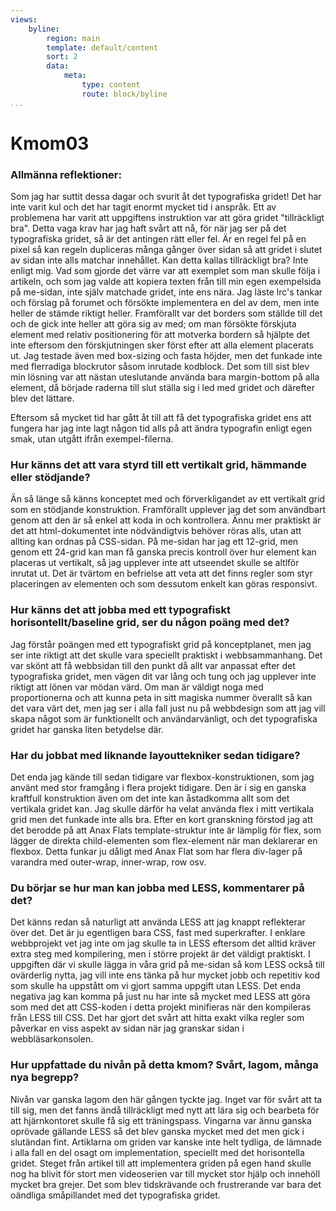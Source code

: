 ```yaml
---
views:
    byline:
        region: main
        template: default/content
        sort: 2
        data:
            meta:
                type: content
                route: block/byline
...
```

Kmom03
===============================

### Allmänna reflektioner:

Som jag har suttit dessa dagar och svurit åt det typografiska gridet! Det har inte varit kul och det har tagit enormt mycket tid i anspråk. Ett av problemena har varit att uppgiftens instruktion var att göra gridet "tillräckligt bra". Detta vaga krav har jag haft svårt att nå, för när jag ser på det typografiska gridet, så är det antingen rätt eller fel. Är en regel fel på en pixel så kan regeln dupliceras många gånger över sidan så att gridet i slutet av sidan inte alls matchar innehållet. Kan detta kallas tillräckligt bra? Inte enligt mig. Vad som gjorde det värre var att exemplet som man skulle följa i artikeln, och som jag valde att kopiera texten från till min egen exempelsida på me-sidan, inte själv matchade gridet, inte ens nära. Jag läste lrc's tankar och förslag på forumet och försökte implementera en del av dem, men inte heller de stämde riktigt heller. Framförallt var det borders som ställde till det och de gick inte heller att göra sig av med; om man försökte förskjuta element med relativ positionering för att motverka bordern så hjälpte det inte eftersom den förskjutningen sker först efter att alla element placerats ut. Jag testade även med box-sizing och fasta höjder, men det funkade inte med flerradiga blockrutor såsom inrutade kodblock. Det som till sist blev min lösning var att nästan uteslutande använda bara margin-bottom på alla element, då började raderna till slut ställa sig i led med gridet och därefter blev det lättare.

Eftersom så mycket tid har gått åt till att få det typografiska gridet ens att fungera har jag inte lagt någon tid alls på att ändra typografin enligt egen smak, utan utgått ifrån exempel-filerna.

### Hur känns det att vara styrd till ett vertikalt grid, hämmande eller stödjande?

Än så länge så känns konceptet med och förverkligandet av ett vertikalt grid som en stödjande konstruktion. Framförallt upplever jag det som användbart genom att den är så enkel att koda in och kontrollera. Ännu mer praktiskt är det att html-dokumentet inte nödvändigtvis behöver röras alls, utan att allting kan ordnas på CSS-sidan. På me-sidan har jag ett 12-grid, men genom ett 24-grid kan man få ganska precis kontroll över hur element kan placeras ut vertikalt, så jag upplever inte att utseendet skulle se altlför inrutat ut. Det är tvärtom en befrielse att veta att det finns regler som styr placeringen av elementen och som dessutom enkelt kan göras responsivt.

### Hur känns det att jobba med ett typografiskt horisontellt/baseline grid, ser du någon poäng med det?

Jag förstår poängen med ett typografiskt grid på konceptplanet, men jag ser inte riktigt att det skulle vara speciellt praktiskt i webbsammanhang. Det var skönt att få webbsidan till den punkt då allt var anpassat efter det typografiska gridet, men vägen dit var lång och tung och jag upplever inte riktigt att lönen var mödan värd. Om man är väldigt noga med proportionerna och att kunna peta in sitt magiska nummer överallt så kan det vara värt det, men jag ser i alla fall just nu på webbdesign som att jag vill skapa något som är funktionellt och användarvänligt, och det typografiska gridet har ganska liten betydelse där.

### Har du jobbat med liknande layouttekniker sedan tidigare?

Det enda jag kände till sedan tidigare var flexbox-konstruktionen, som jag använt med stor framgång i flera projekt tidigare. Den är i sig en ganska kraftfull konstruktion även om det inte kan åstadkomma allt som det vertikala gridet kan. Jag skulle därför ha velat använda flex i mitt vertikala grid men det funkade inte alls bra. Efter en kort granskning förstod jag att det berodde på att Anax Flats template-struktur inte är lämplig för flex, som lägger de direkta child-elementen som flex-element när man deklarerar en flexbox. Detta funkar ju dåligt med Anax Flat som har flera div-lager på varandra med outer-wrap, inner-wrap, row osv.

### Du börjar se hur man kan jobba med LESS, kommentarer på det?

Det känns redan så naturligt att använda LESS att jag knappt reflekterar över det. Det är ju egentligen bara CSS, fast med superkrafter. I enklare webbprojekt vet jag inte om jag skulle ta in LESS eftersom det alltid kräver extra steg med kompilering, men i större projekt är det väldigt praktiskt. I uppgiften där vi skulle lägga in våra grid på me-sidan så kom LESS också till ovärderlig nytta, jag vill inte ens tänka på hur mycket jobb och repetitiv kod som skulle ha uppstått om vi gjort samma uppgift utan LESS. Det enda negativa jag kan komma på just nu har inte så mycket med LESS att göra som med det att CSS-koden i detta projekt minifieras när den kompileras från LESS till CSS. Det har gjort det svårt att hitta exakt vilka regler som påverkar en viss aspekt av sidan när jag granskar sidan i webbläsarkonsolen.

### Hur uppfattade du nivån på detta kmom? Svårt, lagom, många nya begrepp?

Nivån var ganska lagom den här gången tyckte jag. Inget var för svårt att ta till sig, men det fanns ändå tillräckligt med nytt att lära sig och bearbeta för att hjärnkontoret skulle få sig ett träningspass. Vingarna var ännu ganska oprövade gällande LESS så det blev ganska mycket med det men gick i slutändan fint. Artiklarna om griden var kanske inte helt tydliga, de lämnade i alla fall en del osagt om implementation, speciellt med det horisontella gridet. Steget från artikel till att implementera griden på egen hand skulle nog ha blivit för stort men videoserien var till mycket stor hjälp och innehöll mycket bra grejer. Det som blev tidskrävande och frustrerande var bara det oändliga småpillandet med det typografiska gridet.
